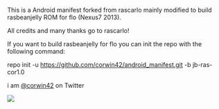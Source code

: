 This is a Android manifest forked from rascarlo mainly modified to build rasbeanjelly ROM for flo (Nexus7 2013).

All credits and many thanks go to rascarlo!

If you want to build rasbeanjelly for flo you can init the repo with the following command: 

repo init -u https://github.com/corwin42/android_manifest.git -b jb-ras-cor1.0

i am [@corwin42](https://twitter.com/corwin42) on Twitter

<img src="https://raw.github.com/corwin42/android_manifest/jb-ras-cor1.0/LionOfJudah.png">
